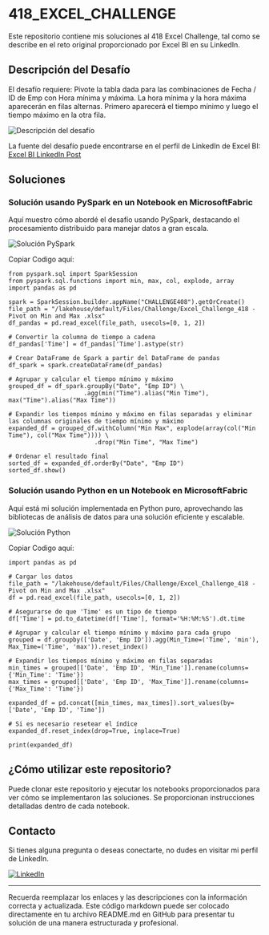 # 418_EXCEL_CHALLENGE

Este repositorio contiene mis soluciones al 418 Excel Challenge, tal como se describe en el reto original proporcionado por Excel BI en su LinkedIn.

## Descripción del Desafío

El desafío requiere:
Pivote la tabla dada para las combinaciones de Fecha / ID de Emp con Hora mínima y máxima. La hora mínima y la hora máxima aparecerán en filas alternas. Primero aparecerá el tiempo mínimo y luego el tiempo máximo en la otra fila.

![Descripción del desafío](https://github.com/cristobalsalcedo90/BI_Challenges/blob/c9961e9a15f3befbee69580e10b67febac26e815/418_EXCEL_CHALLENGE/Files/ExcelBi.png)

La fuente del desafío puede encontrarse en el perfil de LinkedIn de Excel BI: [Excel BI LinkedIn Post](https://www.linkedin.com/posts/excelbi_excel-challenge-problem-activity-7176789688647573505-0c2a?utm_source=share&utm_medium=member_desktop)

## Soluciones

### Solución usando PySpark en un Notebook en MicrosoftFabric

Aquí muestro cómo abordé el desafío usando PySpark, destacando el procesamiento distribuido para manejar datos a gran escala.

![Solución PySpark](https://github.com/cristobalsalcedo90/BI_Challenges/blob/c9961e9a15f3befbee69580e10b67febac26e815/418_EXCEL_CHALLENGE/Files/418_EXCEL_CHALLENGE_PySpark.png)

Copiar Codigo aquí:
```
from pyspark.sql import SparkSession
from pyspark.sql.functions import min, max, col, explode, array
import pandas as pd

spark = SparkSession.builder.appName("CHALLENGE408").getOrCreate()
file_path = "/lakehouse/default/Files/Challenge/Excel_Challenge_418 - Pivot on Min and Max .xlsx"
df_pandas = pd.read_excel(file_path, usecols=[0, 1, 2])

# Convertir la columna de tiempo a cadena
df_pandas['Time'] = df_pandas['Time'].astype(str)

# Crear DataFrame de Spark a partir del DataFrame de pandas
df_spark = spark.createDataFrame(df_pandas)

# Agrupar y calcular el tiempo mínimo y máximo
grouped_df = df_spark.groupBy("Date", "Emp ID") \
                     .agg(min("Time").alias("Min Time"), max("Time").alias("Max Time"))

# Expandir los tiempos mínimo y máximo en filas separadas y eliminar las columnas originales de tiempo mínimo y máximo
expanded_df = grouped_df.withColumn("Min Max", explode(array(col("Min Time"), col("Max Time")))) \
                        .drop("Min Time", "Max Time")

# Ordenar el resultado final
sorted_df = expanded_df.orderBy("Date", "Emp ID")
sorted_df.show()

```

### Solución usando Python en un Notebook en MicrosoftFabric

Aquí está mi solución implementada en Python puro, aprovechando las bibliotecas de análisis de datos para una solución eficiente y escalable.

![Solución Python](https://github.com/cristobalsalcedo90/BI_Challenges/blob/c9961e9a15f3befbee69580e10b67febac26e815/418_EXCEL_CHALLENGE/Files/418_EXCEL_CHALLENGE_Python.png)

Copiar Codigo aquí:
```
import pandas as pd

# Cargar los datos
file_path = "/lakehouse/default/Files/Challenge/Excel_Challenge_418 - Pivot on Min and Max .xlsx"
df = pd.read_excel(file_path, usecols=[0, 1, 2])

# Asegurarse de que 'Time' es un tipo de tiempo
df['Time'] = pd.to_datetime(df['Time'], format='%H:%M:%S').dt.time

# Agrupar y calcular el tiempo mínimo y máximo para cada grupo
grouped = df.groupby(['Date', 'Emp ID']).agg(Min_Time=('Time', 'min'), Max_Time=('Time', 'max')).reset_index()

# Expandir los tiempos mínimo y máximo en filas separadas
min_times = grouped[['Date', 'Emp ID', 'Min_Time']].rename(columns={'Min_Time': 'Time'})
max_times = grouped[['Date', 'Emp ID', 'Max_Time']].rename(columns={'Max_Time': 'Time'})

expanded_df = pd.concat([min_times, max_times]).sort_values(by=['Date', 'Emp ID', 'Time'])

# Si es necesario resetear el índice
expanded_df.reset_index(drop=True, inplace=True)

print(expanded_df)

```
## ¿Cómo utilizar este repositorio?

Puede clonar este repositorio y ejecutar los notebooks proporcionados para ver cómo se implementaron las soluciones. Se proporcionan instrucciones detalladas dentro de cada notebook.

## Contacto

Si tienes alguna pregunta o deseas conectarte, no dudes en visitar mi perfil de LinkedIn.

[![LinkedIn](https://img.shields.io/badge/LinkedIn-Cristobal%20Salcedo-blue)](https://www.linkedin.com/in/cristobal-salcedo)

---

Recuerda reemplazar los enlaces y las descripciones con la información correcta y actualizada. Este código markdown puede ser colocado directamente en tu archivo README.md en GitHub para presentar tu solución de una manera estructurada y profesional.
